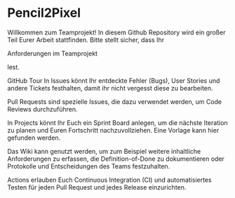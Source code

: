 # Pencil2Pixel

Willkommen zum Teamprojekt!
In diesem Github Repository wird ein großer Teil Eurer Arbeit stattfinden. Bitte stellt sicher, dass Ihr

Anforderungen im Teamprojekt

lest.

GitHub Tour
In Issues könnt Ihr entdeckte Fehler (Bugs), User Stories und andere Tickets festhalten, damit ihr nicht vergesst diese zu bearbeiten.

Pull Requests sind spezielle Issues, die dazu verwendet werden, um Code Reviews durchzuführen.

In Projects könnt Ihr Euch ein Sprint Board anlegen, um die nächste Iteration zu planen und Euren Fortschritt nachzuvollziehen. Eine Vorlage kann hier gefunden werden.

Das Wiki kann genutzt werden, um zum Beispiel weitere inhaltliche Anforderungen zu erfassen, die Definition-of-Done zu dokumentieren oder Protokolle und Entscheidungen des Teams festzuhalten.

Actions erlauben Euch Continuous Integration (CI) und automatisiertes Testen für jeden Pull Request und jedes Release einzurichten.
